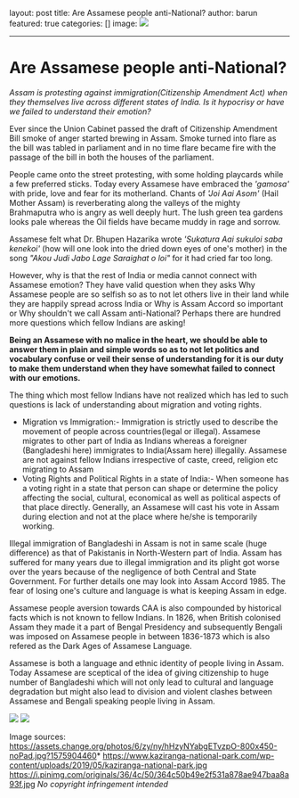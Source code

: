 layout: post
title: Are Assamese people anti-National?
author: barun
featured: true
categories: []
image: ![](https://assets.change.org/photos/6/zy/ny/hHzyNYabgETvzpO-800x450-noPad.jpg?1575904460)

---


# Are Assamese people anti-National?

*Assam is protesting against immigration(Citizenship Amendment  Act) when they themselves live across different states of India. Is it hypocrisy or have we failed to understand their emotion?*



Ever since the Union Cabinet passed the draft of Citizenship Amendment Bill  smoke of anger started brewing in Assam. Smoke turned into flare as the bill was tabled in parliament and in no time flare became fire with the passage of the bill in both the houses of the parliament.

People came onto the street protesting, with some holding playcards while a few preferred sticks. Today every Assamese have embraced the *'gamosa'* with pride, love and fear for its motherland. Chants of *'Joi Aai Asom'* (Hail Mother Assam) is reverberating along the valleys of the mighty Brahmaputra who is angry as well deeply hurt. The lush green tea gardens looks pale whereas the Oil fields have became muddy in rage and sorrow.

Assamese felt what Dr. Bhupen Hazarika wrote *'Sukatura Aai sukuloi saba kenekoi'* (how will one look into the dried down eyes of one's mother) in the song *"Akou Judi Jabo Lage Saraighat o loi"* for it had cried far too long.
 

However, why is that the rest of India or media cannot connect with Assamese emotion? They have valid question when they asks Why Assamese people are so selfish so as to not let others live in their land while they are happily spread across India or Why is Assam Accord so important or Why shouldn't we call Assam anti-National? Perhaps there are hundred more questions which fellow Indians are asking!

**Being an Assamese with no malice in the heart, we should be able to answer them in plain and simple words so as to not let politics and vocabulary confuse or veil their sense of understanding for it is our duty to make them understand when they have somewhat failed to connect with our emotions.**

The thing which most fellow Indians have not realized which has led to such questions is lack of understanding about migration and voting rights.

- Migration vs Immigration:-
Immigration is strictly used to describe the movement of people across countries(legal or illegal). Assamese migrates to other part of India as Indians whereas a foreigner (Bangladeshi here) immigrates to India(Assam here) illegalily. Assamese are not against fellow Indians irrespective of caste, creed, religion etc  migrating to  Assam
- Voting Rights and Political Rights in a state of India:-
When someone has a voting right in a state that person can shape or determine the policy affecting the social, cultural, economical as well as political aspects of that place directly. Generally, an Assamese will cast his vote in Assam during election and not at the place where he/she is temporarily working.


Illegal immigration of Bangladeshi in Assam is not in same scale (huge difference) as that of Pakistanis in North-Western part of India. Assam has suffered for many years due to illegal immigration and its plight got worse over the years because of the negligence of both Central and State Government. For further details one may look into Assam Accord 1985. The fear of losing one's culture and language is what is keeping Assam in edge.

Assamese people aversion towards CAA is also compounded by historical facts which is not known to fellow Indians. In 1826, when British colonised Assam they made it a part of Bengal Presidency and subsequently Bengali was imposed on Assamese people in between 1836-1873 which is also refered as the Dark Ages of Assamese Language.

Assamese is both a language and ethnic identity of people living in Assam. Today Assamese are sceptical of the idea of giving citizenship to huge number of Bangladeshi which will not only lead to cultural and language degradation but might also lead to division and violent clashes between Assamese and Bengali speaking people living in Assam.

![](https://www.kaziranga-national-park.com/wp-content/uploads/2019/05/kaziranga-national-park.jpg)
![](https://i.pinimg.com/originals/36/4c/50/364c50b49e2f531a878ae947baa8a93f.jpg) 


Image sources:
https://assets.change.org/photos/6/zy/ny/hHzyNYabgETvzpO-800x450-noPad.jpg?1575904460* 
https://www.kaziranga-national-park.com/wp-content/uploads/2019/05/kaziranga-national-park.jpg
https://i.pinimg.com/originals/36/4c/50/364c50b49e2f531a878ae947baa8a93f.jpg
*No copyright infringement intended*



